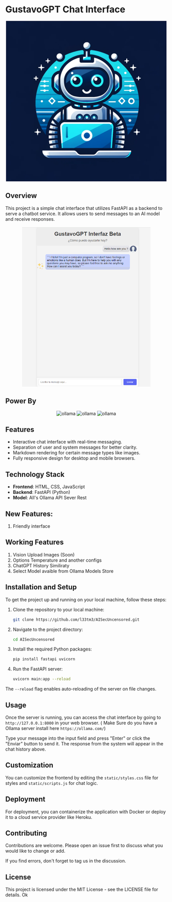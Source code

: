 # GustavoGPT Chat Interface
<div align="center">
  <img alt="ollama" height="500px" src="img\screen2.webp">
</div>


## Overview

This project is a simple chat interface that utilizes FastAPI as a backend to serve a chatbot service. It allows users to send messages to an AI model and receive responses.

<div align="center">
  <img alt="ollama" height="500px" src="img\Screen1.png">
</div>


## Power By 
<div align="center">
  <img alt="ollama" height="200px" src="https://github.com/jmorganca/ollama/assets/3325447/0d0b44e2-8f4a-4e99-9b52-a5c1c741c8f7">
  <img alt="ollama" height="200px" src="https://www.simplilearn.com/ice9/free_resources_article_thumb/FastAPI_b.jpg">
  <img alt="ollama" height="200px" src="https://upload.wikimedia.org/wikipedia/commons/thumb/c/c3/Python-logo-notext.svg/800px-Python-logo-notext.svg.png">
</div>

## Features

- Interactive chat interface with real-time messaging.
- Separation of user and system messages for better clarity.
- Markdown rendering for certain message types like images.
- Fully responsive design for desktop and mobile browsers.

## Technology Stack

- **Frontend**: HTML, CSS, JavaScript
- **Backend**: FastAPI (Python)
- **Model**: All's Ollama API Sever Rest

## New Features:
1. Friendly interface

## Working Features
1. Vision Upload Images (Soon)
2. Options Temperature and another configs
3. ChatGPT History Similiraty
4. Select Model avaible from Ollama Models Store

## Installation and Setup

To get the project up and running on your local machine, follow these steps:

1. Clone the repository to your local machine:
   ```bash
   git clone https://github.com/l33tm3/AISecUncensored.git
   ```

2. Navigate to the project directory:
   ```bash
   cd AISecUncensored
   ```

3. Install the required Python packages:
   ```bash
   pip install fastapi uvicorn
   ```

4. Run the FastAPI server:
   ```bash
   uvicorn main:app --reload
   ```

The `--reload` flag enables auto-reloading of the server on file changes.

## Usage

Once the server is running, you can access the chat interface by going to `http://127.0.0.1:8000` in your web browser. ( Make Sure do you have a Ollama server install here  `https://ollama.com/`)

Type your message into the input field and press "Enter" or click the "Enviar" button to send it. The response from the system will appear in the chat history above.

## Customization

You can customize the frontend by editing the `static/styles.css` file for styles and `static/scripts.js` for chat logic.

## Deployment

For deployment, you can containerize the application with Docker or deploy it to a cloud service provider like Heroku.

## Contributing

Contributions are welcome. Please open an issue first to discuss what you would like to change or add.

If you find errors, don't forget to tag us in the discussion.


## License

This project is licensed under the MIT License - see the LICENSE file for details.
Ok